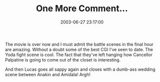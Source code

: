 ﻿---
layout: post
title: "One More Comment..."
comments: false
date: 2003-06-27 23:17:00
updated: 2004-05-03 20:24:00
categories:
 - Books, Music, TV and Movies
subtext-id: 4f36aeda-cc53-47e8-82b3-718e77a9d966
alias: /blog/One-More-Comment.aspx
---


The movie is over now and I must admit the battle scenes in the final hour are amazing. Without a doubt some of the best CGI I've seen to date. The Yoda fight scene is cool. The fact that they've left hanging how Cancellor Palpatine is going to come out of the closet is interesting.

And then Lucas goes all sappy again and closes with a dumb-ass wedding scene between Anakin and Amidala! Argh!
